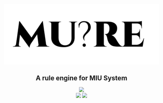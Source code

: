 <div align="center">
<img src="./mure.png" />
</div>
<div align="center">

## A rule engine for MIU System


<img src="https://cdn.rawgit.com/standard/standard/master/badge.svg" href="https://github.com/standard/standard" />
<div> <img src="https://github.com/archanpatkar/mure/workflows/build/badge.svg"/> <img src="https://img.shields.io/badge/License-MIT-brightgreen" /> </div>

</div>



